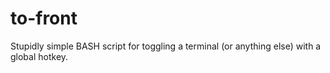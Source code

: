 # to-front
Stupidly simple BASH script for toggling a terminal (or anything else) with a global hotkey.
